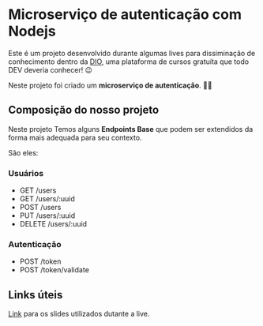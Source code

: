 # Microserviço de autenticação com Nodejs

Este é um projeto desenvolvido durante algumas lives para dissiminação de conhecimento dentro da [DIO](https://digitalinnovation.one/), uma plataforma de cursos gratuíta que todo DEV deveria conhecer! :wink:

Neste projeto foi criado um **microserviço de autenticação**. :hammer::wrench:

## Composição do nosso projeto

Neste projeto Temos alguns **Endpoints Base** que podem ser extendidos da forma mais adequada para seu contexto. 

São eles:

### Usuários

* GET /users
* GET /users/:uuid
* POST /users
* PUT /users/:uuid
* DELETE /users/:uuid

### Autenticação

* POST /token
* POST /token/validate

## Links úteis

[Link](https://docs.google.com/presentation/d/1xcmu1IRAfPiWWEB6Y93ioVhup1McR3VY/edit?usp=sharing&ouid=111532941625525152923&rtpof=true&sd=true) para os slides utilizados dutante a live.
